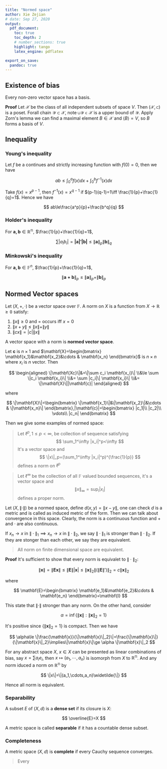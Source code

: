 ```yaml
---
title: "Normed space"
author: Xie Zejian
# date: Sep 27, 2020
output:
  pdf_document:
    toc: true
    toc_depth: 2
    # number_sections: true  
    highlight: tango
    latex_engine: pdflatex

export_on_save:
  pandoc: true
---
```

## Existence of bias
Every non-zero vector space has a basis.

**Proof** Let $\mathcal{X}$ be the class of all independent subsets of space $V$. Then $(\mathcal{X},\subset)$ is a poset. Forall chain $\mathcal{Y}\subset \mathcal{X}$, note $\cup \mathcal{Y}\in \mathcal{X}$ is a upper bound of $\mathcal{Y}$. Apply Zorn's lemma we can find a maximal element $B\in \mathcal{X}$ and $\langle B \rangle=V$, so $B$ forms a basis of $V$.

## Inequality

### Young's inequality

Let $f$ be a continues and strictly increasing function with $f(0)=0$, then we have

$$ a b \leq \int _ { 0 } ^ { a } f ( x ) d x + \int _ { 0 } ^ { b } f ^ { - 1 } ( x ) d x $$

Take $f(x)=x^{p-1}$, then $f^{-1}(x)=x^{q-1}$ if $(p-1)(q-1)=1\iff \frac{1}{p}+\frac{1}{q}=1$. Hence we have

$$ ab\le\frac{a^p}{p}+\frac{b^q}{q} $$

### Holder's inequality

For $\mathbf{a,b}\in \mathbb{R^n}$, $\frac{1}{p}+\frac{1}{q}=1$,

$$ \sum |a_ib_i|=\mathbf{|a|'|b|}\le \|\mathbf{a}\|_p\|\mathbf{b}\|_q $$

### Minkowski's inequality

For $\mathbf{a,b}\in \mathbb{F}^n$, $\frac{1}{p}+\frac{1}{q}=1$,

$$ \|\mathbf{a+b}\|_p \le \|\mathbf{a}\|_p+\|\mathbf{b}\|_p $$

## Normed Vector spaces

Let $(X,+,\cdot)$ be a vector space over $\mathbb{F}$. A norm on $X$ is a function from $X\to \mathbb{R\ge0}$ satisfy:

1. $\|x\|\ge0$ and $=$ occurs iff $x=0$
2. $\|x+y\|\le \|x\|+\|y\|$
3. $\|cx\|=|c|\|x\|$

A vector space with a norm is **normed vector space**. 

Let $\mathbf{c}$ is $n\times 1$ and $\mathbf{X}=\begin{bmatrix}
  \mathbf{x_1}&\mathbf{x_2}&\cdots & \mathbf{x_n}
\end{bmatrix}$ is $n\times n$ where $x_i$ is $n$ vector. Then

$$ \begin{aligned}
  \|\mathbf{Xc}\|&=\|\sum c_i \mathbf{x_i}\|
  \\&\le \sum \|c_i \mathbf{x_i}\|
  \\&= \sum |c_i|\| \mathbf{x_i}\|
  \\&= \|\mathbf{X}\||\mathbf{c}|
\end{aligned} $$

where 

$$
\|\mathbf{X}\|=\begin{bmatrix}
  \|\mathbf{x_1}\|&\|\mathbf{x_2}\|&\cdots & \|\mathbf{x_n}\|
\end{bmatrix},|\mathbf{c}|=\begin{bmatrix}
  |c_1|\\
  |c_2|\\
  \vdots\\
  |c_n|
\end{bmatrix}
$$

Then we give some examples of normed space:

> Let $\ell^p,1\le p<\infty$, be collection of sequence satisfying
> $$ \sum_1^\infty |x_i|^p<\infty $$
> It's a vector space and 
> $$ \|x\|_p=(\sum_1^\infty |x_i|^p)^{\frac{1}{p}} $$
> defines a norm on $\ell^p$

> Let $\ell^\infty$ be the collection of all $\mathbb{F}$ valued bounded sequences, it's a vector space and 
> $$ \|x\|_\infty=\sup_i |x_i| $$ defines a proper norm.


Let $(X,\|\cdot\|)$ be a normed space, define $d(x,y)=\|x-y\|$, one can check $d$ is a metric and is called as induced metric of the form. Then we can talk about convergence in this space. Clearly, the norm is a continuous function and $+$ and $\cdot$ are also continuous.

If $x_n\to x$ in $\|\cdot\|_1\implies x_n\to x$ in $\|\cdot\|_2$, we say $\|\cdot\|_1$ is stronger than $\|\cdot\|_2$. If they are stonger than each other, we say they are equivalent.

> All norm on finite dimensional space are equivalent.

**Proof** It's sufficient to show that every norm is equivalet to $\|\cdot\|_2$:

$$ \|\mathbf{x}\|=\|\mathbf{Ex}\|\le\|\mathbf{E}\||\mathbf{x}|\le \|\mathbf{x}\|_2\|(\|\mathbf{E}\|')\|_2=c\|\mathbf{x}\|_2 $$

where 

$$ \mathbf{E}=\begin{bmatrix}
  \mathbf{e_1}&\mathbf{e_2}&\cdots & \mathbf{e_n}
\end{bmatrix}=\mathbf{I} $$

This state that $\|\cdot\|$ stronger than any norm. On the other hand, consider

$$ \alpha=\inf\{\|\mathbf{x}\|:\|\mathbf{x}\|_2=1\} $$

It's positive since $\{\|\mathbf{x}\|_2=1\}$ is compact. Then we have

$$ \alpha\le \|\frac{\mathbf{x}}{\|\mathbf{x}\|_2}\|=\frac{\|\mathbf{x}\|}{\|\mathbf{x}\|_2}\implies\|\mathbf{x}\|\ge \alpha \|\mathbf{x}\|_2 $$

For any abstract space $X$, $x\in X$ can be presented as linear combinations of bias, say $x=\sum a_i e_i$, then $x\mapsto (a_1,\cdots,a_n)$ is isomorph from $X$ to $\mathbb{R^n}$. And any norm iduced a norm on $\mathbb{R^n}$ by

$$ \|x\|=\|(a_1,\cdots,a_n)\widetilde{\|} $$

Hence all norm is equivalent.

### Separability

A subset $E$ of $(X,d)$ is a **dense set** if its closure is $X$: 

$$ \overline{E}=X $$

A metric space is called **separable** if it has a countable dense subset.

### Completeness

A metric space $(X,d)$ is **complete** if every Cauchy sequence converges.

> Every





<br>
<br>
<br>
<br>
<br>
<br>
<br>
<br>
<br>
<br>
<br>
<br>
<br>
<br>
<br>








